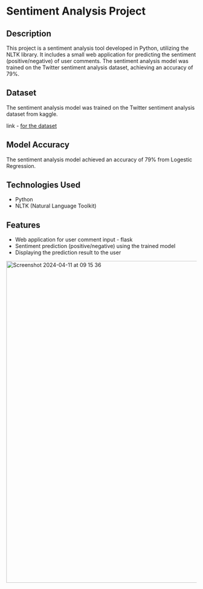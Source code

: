 # Sentiment Analysis Project

## Description

This project is a sentiment analysis tool developed in Python, utilizing the NLTK library. It includes a small web application for predicting the sentiment (positive/negative) of user comments. The sentiment analysis model was trained on the Twitter sentiment analysis dataset, achieving an accuracy of 79%.

## Dataset

The sentiment analysis model was trained on the Twitter sentiment analysis dataset from kaggle.

link - [for the dataset](https://www.kaggle.com/datasets/kazanova/sentiment140)

## Model Accuracy

The sentiment analysis model achieved an accuracy of 79% from Logestic Regression.

## Technologies Used

- Python
- NLTK (Natural Language Toolkit)

## Features

- Web application for user comment input - flask
- Sentiment prediction (positive/negative) using the trained model
- Displaying the prediction result to the user

<img width="849" alt="Screenshot 2024-04-11 at 09 15 36" src="https://github.com/nuwan-dharmarathna/Twitter-Sentiment-Analysis/assets/137724808/f246c30d-a00f-4b40-83c4-b1ea22d09ef4">
